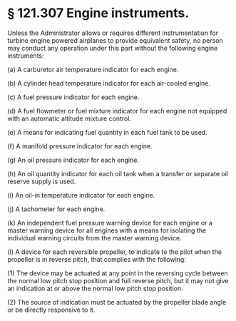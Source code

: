# § 121.307   Engine instruments.

Unless the Administrator allows or requires different instrumentation for turbine engine powered airplanes to provide equivalent safety, no person may conduct any operation under this part without the following engine instruments: 


(a) A carburetor air temperature indicator for each engine. 


(b) A cylinder head temperature indicator for each air-cooled engine. 


(c) A fuel pressure indicator for each engine. 


(d) A fuel flowmeter or fuel mixture indicator for each engine not equipped with an automatic altitude mixture control. 


(e) A means for indicating fuel quantity in each fuel tank to be used. 


(f) A manifold pressure indicator for each engine. 


(g) An oil pressure indicator for each engine. 


(h) An oil quantity indicator for each oil tank when a transfer or separate oil reserve supply is used. 


(i) An oil-in temperature indicator for each engine. 


(j) A tachometer for each engine. 


(k) An independent fuel pressure warning device for each engine or a master warning device for all engines with a means for isolating the individual warning circuits from the master warning device. 


(l) A device for each reversible propeller, to indicate to the pilot when the propeller is in reverse pitch, that complies with the following: 


(1) The device may be actuated at any point in the reversing cycle between the normal low pitch stop position and full reverse pitch, but it may not give an indication at or above the normal low pitch stop position. 


(2) The source of indication must be actuated by the propeller blade angle or be directly responsive to it. 




